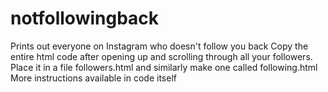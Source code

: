 # notfollowingback
Prints out everyone on Instagram who doesn't follow you back
Copy the entire html code after opening up and scrolling through all your followers. Place it in a file followers.html and similarly make one called following.html 
More instructions available in code itself
